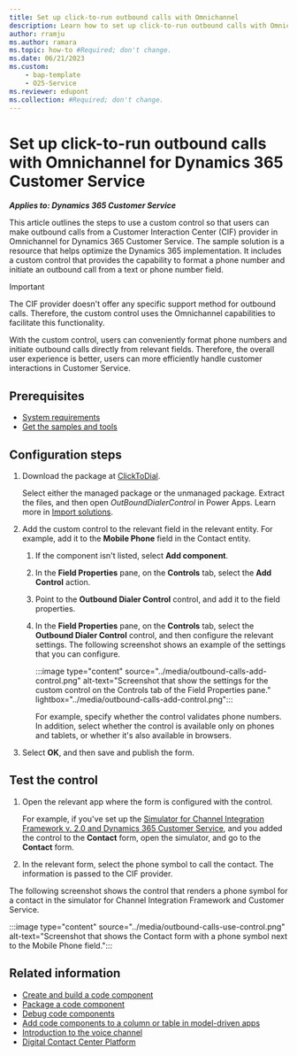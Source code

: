 ```yaml
---
title: Set up click-to-run outbound calls with Omnichannel
description: Learn how to set up click-to-run outbound calls with Omnichannel for Dynamics 365 Customer Service. Find the link to get the sample solution here.
author: rramju
ms.author: ramara
ms.topic: how-to #Required; don't change.
ms.date: 06/21/2023
ms.custom: 
    - bap-template
    - O25-Service
ms.reviewer: edupont
ms.collection: #Required; don't change.
---
```


# Set up click-to-run outbound calls with Omnichannel for Dynamics 365 Customer Service

***Applies to: Dynamics 365 Customer Service***

This article outlines the steps to use a custom control so that users can make outbound calls from a Customer Interaction Center (CIF) provider in Omnichannel for Dynamics 365 Customer Service. The sample solution is a resource that helps optimize the Dynamics 365 implementation. It includes a custom control that provides the capability to format a phone number and initiate an outbound call from a text or phone number field.

> [!IMPORTANT]
> The CIF provider doesn't offer any specific support method for outbound calls. Therefore, the custom control uses the Omnichannel capabilities to facilitate this functionality.

With the custom control, users can conveniently format phone numbers and initiate outbound calls directly from relevant fields. Therefore, the overall user experience is better, users can more efficiently handle customer interactions in Customer Service.

## Prerequisites

- [System requirements](/dynamics365/customer-service/channel-integration-framework/v2/system-requirements-channel-integration-framework-v2)
- [Get the samples and tools](https://github.com/microsoft/Dynamics-365-FastTrack-Implementation-Assets/tree/master/Customer%20Service/Channel%20Integration%20Framework%20v2.0/ClickToDial/)

## Configuration steps

1. Download the package at [ClickToDial](https://github.com/microsoft/Dynamics-365-FastTrack-Implementation-Assets/tree/master/Customer%20Service/Channel%20Integration%20Framework%20v2.0/ClickToDial/Solutions).

    Select either the managed package or the unmanaged package. Extract the files, and then open *OutBoundDialerControl* in Power Apps. Learn more in [Import solutions](/power-apps/maker/data-platform/import-update-export-solutions).

1. Add the custom control to the relevant field in the relevant entity. For example, add it to the **Mobile Phone** field in the Contact entity.

    1. If the component isn't listed, select **Add component**.
    1. In the **Field Properties** pane, on the **Controls** tab, select the **Add Control** action.
    1. Point to the **Outbound Dialer Control** control, and add it to the field properties.
    1. In the **Field Properties** pane, on the **Controls** tab, select the **Outbound Dialer Control** control, and then configure the relevant settings. The following screenshot shows an example of the settings that you can configure.

        :::image type="content" source="../media/outbound-calls-add-control.png" alt-text="Screenshot that show the settings for the custom control on the Controls tab of the Field Properties pane." lightbox="../media/outbound-calls-add-control.png":::

        For example, specify whether the control validates phone numbers. In addition, select whether the control is available only on phones and tablets, or whether it's also available in browsers.

1. Select **OK**, and then save and publish the form.

## Test the control

1. Open the relevant app where the form is configured with the control.

    For example, if you've set up the [Simulator for Channel Integration Framework v. 2.0 and Dynamics 365 Customer Service](cs-set-up-cif2-simulator.md), and you added the control to the **Contact** form, open the simulator, and go to the **Contact** form.

1. In the relevant form, select the phone symbol to call the contact. The information is passed to the CIF provider.

The following screenshot shows the control that renders a phone symbol for a contact in the simulator for Channel Integration Framework and Customer Service.

:::image type="content" source="../media/outbound-calls-use-control.png" alt-text="Screenshot that shows the Contact form with a phone symbol next to the Mobile Phone field.":::

## Related information

- [Create and build a code component](/power-apps/developer/component-framework/create-custom-controls-using-pcf)
- [Package a code component](/power-apps/developer/component-framework/import-custom-controls)
- [Debug code components](/power-apps/developer/component-framework/debugging-custom-controls)
- [Add code components to a column or table in model-driven apps](/power-apps/developer/component-framework/add-custom-controls-to-a-field-or-entity)
- [Introduction to the voice channel](/dynamics365/customer-service/voice-channel)
- [Digital Contact Center Platform](/digital-contact-center-platform/)

<!--## Next steps-->

<!--## Tags

*Industries*: Contact center

*Products*: Dynamics 365 Customer Service

*Topics*: Outbound Dialer, Third Party Channel Provider-->
